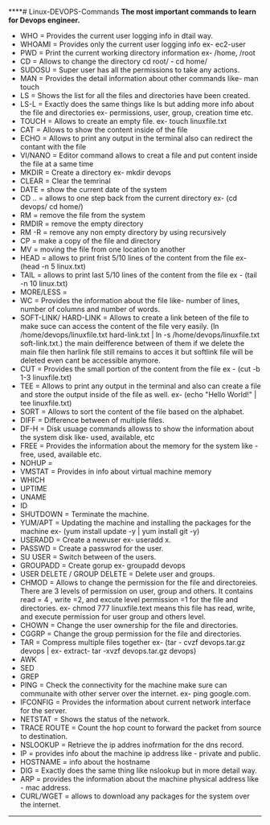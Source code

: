 ****# Linux-DEVOPS-Commands
**The most important commands to learn for Devops engineer.**
- WHO  =   Provides the current user logging info in dtail way.
- WHOAMI = Provides only the current user logging info ex- ec2-user
- PWD =    Print the current working directory information ex- /home, /root
- CD =     Allows to change the directory cd root/ - cd home/
- SUDOSU = Super user has all the permissions to take any actions.
- MAN =    Provides the detail information about other commands like- man touch
- LS =     Shows the list for all the files and directories have been created.
- LS-L =   Exactly does the same things like ls but adding more info about the file and directories ex- permissions, user, group, creation time etc.
- TOUCH =  Allows to create an empty file. ex- touch linuxfile.txt
- CAT =    Allows to show the content inside of the file
- ECHO =   Allows to print any output in the terminal also can redirect the contant with the file
- VI/NANO = Editor command allows to creat a file and put content inside the file at a same time
- MKDIR =  Create a directory ex- mkdir devops
- CLEAR =  Clear the temrinal
- DATE = show the current date of the system
- CD .. = allows to one step back from the current directory ex- (cd devops/ cd home/)
- RM = remove the file from the system
- RMDIR = remove the empty directory
- RM -R = remove any non empty directory by using recursively
- CP = make a copy of the file and directory
- MV = moving the file from one location to another
- HEAD = allows to print frist 5/10 lines of the content from the file ex- (head -n 5 linux.txt)
- TAIL = allows to print last 5/10 lines of the content from the file ex - (tail -n 10 linux.txt)
- MORE/LESS = 
- WC =   Provides the information about the file like- number of lines, number of columns and number of words.
- SOFT-LINK/ HARD-LINK = Allows to create a link beteen of the file to make suce can access the content of the file very easily.
  (ln /home/devops/linuxfile.txt hard-link.txt | ln -s /home/devops/linuxfile.txt soft-link.txt.) the main deifference between of 
  them if we delete the main file then harlink file still remains to acces it but softlink file will be deleted even cant be 
  accessible anymore. 
- CUT =  Provides the small portion of the content from the file ex - (cut -b 1-3 linuxfile.txt) 
- TEE = Allows to print any output in the terminal and also can create a file and store the output inside of the file as well. 
  ex- (echo "Hello World!" | tee linuxfile.txt)
- SORT = Allows to sort the content of the file based on the alphabet.
- DIFF = Difference between of multiple files.
- DF-H = Disk usuage commands allowss to show the information about the system disk like- used, available, etc
- FREE = Provides the information about the memory for the system like - free, used, available etc.
- NOHUP = 
- VMSTAT = Provides in info about virtual machine memory
- WHICH
- UPTIME
- UNAME
- ID
- SHUTDOWN = Terminate the machine.
- YUM/APT =  Updating the machine and installing the packages for the machine ex- (yum install update -y | yum install git -y)
- USERADD =  Create a newuser ex- useradd x.
- PASSWD =   Create a passwrod for the user.
- SU USER =  Switch between of the users.
- GROUPADD = Create gorup ex- groupadd devops
- USER DELETE / GROUP DELETE = Delete user and groups.
- CHMOD = Allows to change the permission for the file and directoreies. There are 3 levels of permission on user, group and others. It contains read = 4 , write =2, and excute level permission =1 for the file and directories. ex- chmod 777 linuxfile.text means this file has read, write, and execute permission for user group and others level.
- CHOWN = Change the user ownership for the file and directories.
- CGGRP = Change the group permission for the file and directories.
- TAR =  Compress multiple files together ex- (tar - cvzf devops.tar.gz devops | ex- extract- tar -xvzf devops.tar.gz devops)
- AWK
- SED
- GREP
- PING = Check the connectivity for the machine make sure can communaite with other server over the internet. ex- ping google.com.
- IFCONFIG = Provides the information about current network interface for the server.
- NETSTAT = Shows the status of the network.
- TRACE ROUTE = Count the hop count to forward the packet from source to destination. 
- NSLOOKUP = Retrieve the ip addres inofrmation for the dns record.
- IP = provides info about the machine ip address like - private and public.
- HOSTNAME = info about the hostname
- DIG = Exactly does the same thing like nslookup but in more detail way.
- ARP = provides the information about the machine physical address like - mac address.
- CURL/WGET = allows to download any packages for the system over the internet.
****
